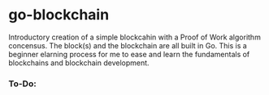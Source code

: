# go-blockchain
Introductory creation of a simple blockcahin with a Proof of Work algorithm concensus. The block(s) and the blockchain are all built in Go.
This is a beginner elarning process for me to ease and learn the fundamentals of blockchains and blockchain development. 

### To-Do:
